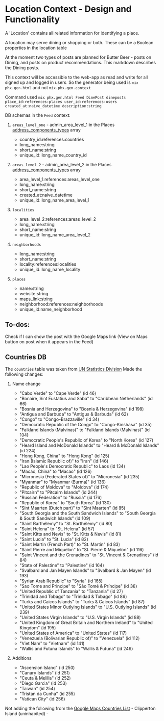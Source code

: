 # Location Context - Design and Functionality

A 'Location' contains all related information for identifying a place.

A location may serve dining or shopping or both. These can be a Boolean properties in the location table



At the moment two types of posts are planned for Butter Beer - posts on Dining, and posts on product recommendations. This markdown describes the Dining posts.

This context will be accessible to the web-app as read and write for all signed up and logged in users. So the generator being used is `mix phx.gen.html` and not `mix.phx.gen.context`

Command used `mix phx.gen.html Feed DinePost dineposts place_id:references:places user_id:references:users created_at:naive_datetime description:string`

DB schemas in the `Feed` context:

1. `areas_level_one` - admin_area_level_1 in the Places [address_components_types](https://developers.google.com/maps/documentation/javascript/geocoding#GeocodingAddressTypes) array
    - country_id:references:countries
    - long_name:string
    - short_name:string
    - unique_id: long_name_country_id
    
2. `areas_level_2` - admin_area_level_2 in the Places [address_components_types](https://developers.google.com/maps/documentation/javascript/geocoding#GeocodingAddressTypes) array
    - area_level_1:references:areas_level_one
    - long_name:string
    - short_name:string
    - created_at:naive_datetime
    - unique_id: long_name_area_level_1

3. `localities`
    - area_level_2:references:areas_level_2
    - long_name:string
    - short_name:string
    - unique_id: long_name_area_level_2

4. `neighborhoods`
    - long_name:string
    - short_name:string
    - locality:references:localities
    - unique_id: long_name_locality

5. `places`
    - name:string
    - website:string
    - maps_link:string
    - neighborhood:references:neighborhoods
    - unique_id:name_neighborhood
    
## To-dos:
Check if I can show the post with the Google Maps link (View on Maps button on post when it appears in the Feed)

## Countries DB

The `countries` table was taken from [UN Statistics Division](https://unstats.un.org/unsd/methodology/m49/overview/)
Made the following changes:

1. Name change
    - "Cabo Verde" to "Cape Verde" (id 46)
    - "Bonaire, Sint Eustatius and Saba" to "Caribbean Netherlands" (id 66)
    - "Bosnia and Herzegovina" to "Bosnia & Herzegovina" (id 198)
    - "Antigua and Barbuda" to "Antigua & Barbuda" (id 62)
    - "Congo" to "Congo-Brazzaville" (id 34)
    - "Democratic Republic of the Congo" to "Congo-Kinshasa" (id 35)
    - "Falkland Islands (Malvinas)" to "Falkland Islands (Malvinas)" (id 104)
    - "Democratic People's Republic of Korea" to "North Korea" (id 127)
    - "Heard Island and McDonald Islands" to "Heard & McDonald Islands" (id 224)
    - "Hong Kong, China" to "Hong Kong" (id 125)
    - "Iran (Islamic Republic of)" to "Iran" (id 146)
    - "Lao People's Democratic Republic" to Laos (id 134)
    - "Macao, China" to "Macao" (id 126)
    - "Micronesia (Federated States of)" to "Micronesia" (id 235)
    - "Myanmar" to "Myanmar (Burma)" (id 136)
    - "Republic of Moldova" to "Moldova" (id 174)
    - "Pitcairn" to "Pitcairn Islands" (id 244)
    - "Russian Federation" to "Russia" (id 176)
    - "Republic of Korea" to "South Korea" (id 130)
    - "Sint Maarten (Dutch part)" to "Sint Maarten" (id 85)
    - "South Georgia and the South Sandwich Islands" to "South Georgia & South Sandwich Islands" (id 109)
    - "Saint Barthélemy" to "St. Barthélemy" (id 80)
    - "Saint Helena" to "St. Helena" (id 57)
    - "Saint Kitts and Nevis" to "St. Kitts & Nevis" (id 81)
    - "Saint Lucia" to "St. Lucia" (id 82)
    - "Saint Martin (French Part)" to "St. Martin" (id 83)
    - "Saint Pierre and Miquelon" to "St. Pierre & Miquelon" (id 116)
    - "Saint Vincent and the Grenadines" to "St. Vincent & Grenadines" (id 84)
    - "State of Palestine" to "Palestine" (id 164)
    - "Svalbard and Jan Mayen Islands" to "Svalbard & Jan Mayen" (id 193)
    - "Syrian Arab Republic" to "Syria" (id 165)
    - "Sao Tome and Principe" to "São Tomé & Príncipe" (id 38)
    - "United Republic of Tanzania" to "Tanzania" (id 27)
    - "Trinidad and Tobago" to "Trinidad & Tobago" (id 86)
    - "Turks and Caicos Islands" to "Turks & Caicos Islands" (id 87)
    - "United States Minor Outlying Islands" to "U.S. Outlying Islands" (id 239)
    - "United States Virgin Islands" to "U.S. Virgin Islands" (id 88)
    - "United Kingdom of Great Britain and Northern Ireland" to "United Kingdom" (id 195)
    - "United States of America" to "United States" (id 117)
    - "Venezuela (Bolivarian Republic of)" to "Venezuela" (id 112)
    - "Viet Nam" to "Vietnam" (id 141)
    - "Wallis and Futuna Islands" to "Wallis & Futuna" (id 249)

2. Additions
    - "Ascension Island" (id 250)
    - "Canary Islands" (id 251)
    - "Ceuta & Melilla" (id 252)
    - "Diego Garcia" (id 253)
    - "Taiwan" (id 254)
    - "Tristan da Cunha" (id 255)
    - "Vatican City" (id 256)


Not adding the following from the [Google Maps Countries List](https://developers.google.com/maps/coverage)
    - Clipperton Island (uninhabited)
    - 